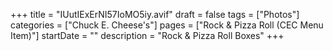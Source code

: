 +++
title = "IUutIExErNI57IoMO5iy.avif"
draft = false
tags = ["Photos"]
categories = ["Chuck E. Cheese's"]
pages = ["Rock & Pizza Roll (CEC Menu Item)"]
startDate = ""
description = "Rock & Pizza Roll Boxes"
+++

